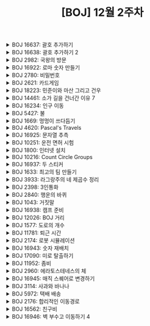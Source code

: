 ﻿---
toc: true
title:  "[BOJ] 12월 2주차"
last_modified_at:   2020-12-13
categories : PS2020
excerpt: "문제풀이"
image: "/images/baekjoon.png"
sitemap :
  changefreq : weekly
  priority : 1.0
use_math: true
---

<!-- BOJ 16637: 괄호 추가하기 -->
<details>
<summary>BOJ 16637: 괄호 추가하기</summary>
<div markdown="1">
Link : [https://www.acmicpc.net/problem/16637](https://www.acmicpc.net/problem/16637)<br>

### solution
<script src="https://gist.github.com/yooniversal/2ebc3c2c011555e20c5ccf5a77375af9.js"></script>

식의 길이가 짧기 때문에 브루트 포스로 풀 수 있다.<br>
<br>
연산자 간에 우선순위가 없다! 다만 괄호가 있을 수 있어서 이 부분만 주의해서 처리해주면 된다.<br>
괄호 안에는 숫자, 연산자를 포함해 **3개**만 들어가므로 3개중 첫 부분에만 표시했다. (`sel[i] = true`)<br>
`cal()`은 연산자에 괄호 처리가 모두 완료됐을 때 계산하는 함수이고 DFS는 괄호를 추가하는 함수이다.<br>
괄호에 묶인걸 1개의 집합이라고 할 때 식의 길이가 N이면 집합은 최대 (N-1)/2까지 생성될 수 있다.<br>
다만 이 집합들은 서로 이웃할 수 없다. (이웃할 경우 숫자 하나를 공유하므로 이웃하면 안된다)<br>
따라서 집합을 모두 넘버링했을 때 이전에 선택된게 `prev`번이라면 `prev+2`부터 선택될 수 있는 후보가 된다.<br>
DFS에서는 집합의 수가 all개가 될 때까지 `sel[i]`에 표시하도록 했다.

</div>
</details>

<!-- BOJ 16638: 괄호 추가하기 2 -->
<details>
<summary>BOJ 16638: 괄호 추가하기 2</summary>
<div markdown="1">
Link : [https://www.acmicpc.net/problem/16637](https://www.acmicpc.net/problem/16637)<br>

### solution
<script src="https://gist.github.com/yooniversal/f58f7ac39d8e302c4c937618b6c48ada.js"></script>

위에서 푼 [BOJ 16637: 괄호 추가하기](https://www.acmicpc.net/problem/16637)에서 연산자 우선순위가 추가된 버전이다.<br>
뭐 추가돼봤자 얼마나 더 복잡해지려니 했는데.. 생각한 것보다 케이스 분류를 꽤나 해야했고<br>
초기값, 구조 등을 잘못 설정해서 시간을 엄청 잡아먹었다. 거의 다 푼거 같은데 틀리는건 억울해서 계속 제출해서 맞았다.<br>
<br>
일단 괄호가 곱하기보다 우선 순위에 있기 때문에 괄호로 둘러싸인 부분을 먼저 고려해주어야 한다.<br>
그 다음은 곱하기를 고려해야 하는데, 곱하기가 오는 경우 계속 곱해야 할지도 몰라 `priority()`로 구현했다.<br>
근데 괄호와 곱하기가 섞인 다음과 같은 예에서 고려해줄 부분이 좀 더 생기게 된다.<br>
$A+(B+0)\times C (A, B, C\geq 0)$<br>
그리고 위 코드 기준이지만 곱하는 경우 `priority()`로 들어가서 식의 일부를 먼저 계산하게 되는데<br>
`cal()`로 돌아왔을 때 식의 인덱스를 올바르게 표시해주기 위해 `priority()`는 2가지 값을 반환해주도록 설정했다.<br>
첫 번째는 계산값을, 두 번째는 **인덱스를 몇 칸 건너뛰어야 하는지를** 의미한다.<br>
곱하기와 괄호가 연쇄적으로 있는 경우 두 번째 값이 커질 수 있으므로 주의해야 한다.

</div>
</details>

<!-- BOJ 2982: 국왕의 방문 -->
<details>
<summary>BOJ 2982: 국왕의 방문</summary>
<div markdown="1">
Link : [https://www.acmicpc.net/problem/2982](https://www.acmicpc.net/problem/2982)<br>

### solution
<script src="https://gist.github.com/yooniversal/60c530b767bd3765a7720aaa439c6609.js"></script>

국왕이 지나간 길을 사용한 시간을 따로 적어준 후 현재 시각과 비교해 시간을 추가할지 여부를 고려해주면 된다.<br>
처음보는 컨셉이어서 쇼킹했는데 TC만 충분히 분석해도 답을 낼 수 있었다.

</div>
</details>

<!-- BOJ 16922: 로마 숫자 만들기 -->
<details>
<summary>BOJ 16922: 로마 숫자 만들기</summary>
<div markdown="1">
Link : [https://www.acmicpc.net/problem/16922](https://www.acmicpc.net/problem/16922)<br>

### solution
<script src="https://gist.github.com/yooniversal/17fafc0fd9f7b4f9c188c38786b06d06.js"></script>

재귀로 답을 구해주면 되는데 중복되는 케이스는 커팅해줘야 TLE를 피할 수 있다.

</div>
</details>

<!-- BOJ 2780: 비밀번호 -->
<details>
<summary>BOJ 2780: 비밀번호</summary>
<div markdown="1">
Link : [https://www.acmicpc.net/problem/2780](https://www.acmicpc.net/problem/2780)<br>

### solution
<script src="https://gist.github.com/yooniversal/e96aba0bd32e868a5d8b4cba3e9224dd.js"></script>

각 숫자들로부터 인접한 숫자들로 나아가면서 길이가 N일 때 1을 반환하도록 재귀를 돌려준다.<br>
메모이제이션해서 풀어주면 된다.

</div>
</details>

<!-- BOJ 2621: 카드게임 -->
<details>
<summary>BOJ 2621: 카드게임</summary>
<div markdown="1">
Link : [https://www.acmicpc.net/problem/2621](https://www.acmicpc.net/problem/2621)<br>

### solution
<script src="https://gist.github.com/yooniversal/5a775f8415946acd869a9a9aff14761d.js"></script>

조건문 활용 문제.

</div>
</details>

<!-- BOJ 18223: 민준이와 마산 그리고 건우 -->
<details>
<summary>BOJ 18223: 민준이와 마산 그리고 건우</summary>
<div markdown="1">
Link : [https://www.acmicpc.net/problem/18223](https://www.acmicpc.net/problem/18223)<br>

### solution
<script src="https://gist.github.com/yooniversal/775859ca2bb4ce34fd0621f0da5d9fa8.js"></script>

건우가 있는 지점을 거치지 않는 V번으로의 최단 거리를 다익스트라를 통해 갱신한 후 띠로 저장해두고<br>
1 -> P -> V로 2번 다익스트라를 써서 갱신한 후 비교해서 답을 출력하면 된다.

</div>
</details>

<!-- BOJ 14461: 소가 길을 건너간 이유 7 -->
<details>
<summary>BOJ 14461: 소가 길을 건너간 이유 7</summary>
<div markdown="1">
Link : [https://www.acmicpc.net/problem/14461](https://www.acmicpc.net/problem/14461)<br>

### solution
<script src="https://gist.github.com/yooniversal/205dc742d8c54aa14857f797d16a71e4.js"></script>

각 위치에서 용량이 t인 간선을 상하좌우로 연결해준다.<br>
일반적으로 다익스트라의 결과가 반영되는 dist는 `dist[도착점]`으로 1차원 배열로 나타냈는데<br>
이 문제에서는 **길을 3번 건널 때마다 풀을 먹는 시간을 추가해야 하므로** dist를 2차원 배열로 설정했다.<br>
첫 번째 칸은 똑같이 도착점을, 두 번째 칸은 풀을 안먹고 갈 수 있는 횟수(`remain`)를 의미한다.<br>
우선순위 큐의 top의 `remain`은 매번 달라질 수 있으므로 구조체를 이용해 따로 설정해줬고<br>
시작점은 `remain`을 카운트하지 않지만 도착점에서는 `remain`을 카운트해야 하므로<br>
모든 `remain`에 대해서 도착점에서의 dist값 중 최솟값을 출력하도록 했다.<br>
<br>
확실히 다익스트라 유형 문제가 골드3 이상을 넘어가면서 머리를 써야하는 문제가 등장하는 것 같다.

</div>
</details>

<!-- BOJ 16234: 인구 이동 -->
<details>
<summary>BOJ 16234: 인구 이동</summary>
<div markdown="1">
Link : [https://www.acmicpc.net/problem/16234](https://www.acmicpc.net/problem/16234)<br>

### solution
<script src="https://gist.github.com/yooniversal/26ef3d6e3f49a6ef787c32f7c1f82126.js"></script>

구현 문제.<br>
영역 바운더리를 찾는건 DFS로 처리했다.<br>
어차피 인접한 위치(상하좌우)를 각 위치에서 조사하면서 두 영역간의 차이값이 [L, R]에 들어오는지 여부만<br>
확인해주면 되므로 벽에 해당하는 내용을 별도로 선언해줄 필요가 없었다.<br>
모든 위치에서 영역을 탐색하도록 시도하는데 영역의 범위가 1이라는건 아무 곳으로도 이동할 수가 없다는 말이므로<br>
이동할 수 있는 케이스 즉, 영역의 범위가 2 이상일 때 답을 갱신했다.

</div>
</details>

<!-- BOJ 5427: 불 -->
<details>
<summary>BOJ 5427: 불</summary>
<div markdown="1">
Link : [https://www.acmicpc.net/problem/5427](https://www.acmicpc.net/problem/5427)<br>

### solution
<script src="https://gist.github.com/yooniversal/26ef3d6e3f49a6ef787c32f7c1f82126.js"></script>

[BOJ 4179: 불!](https://www.acmicpc.net/problem/4179)과 같은 BFS 문제.<br>
설명 중 다음 내용을 주의해서 구현해야 한다.<br>
**불이 옮겨진 칸 또는 이제 불이 붙으려는 칸으로 이동할 수 없다.**

</div>
</details>

<!-- BOJ 1669: 멍멍이 쓰다듬기 -->
<details>
<summary>BOJ 1669: 멍멍이 쓰다듬기</summary>
<div markdown="1">
Link : [https://www.acmicpc.net/problem/1669](https://www.acmicpc.net/problem/1669)<br>

### solution
<script src="https://gist.github.com/yooniversal/54701588e2de5d689c2bb1019e2bd426.js"></script>

[BOJ 1011: Fly me to the Alpha Centauri](https://www.acmicpc.net/problem/1011)과 같은 문제.

</div>
</details>

<!-- BOJ 4620: Pascal's Travels -->
<details>
<summary>BOJ 4620: Pascal's Travels</summary>
<div markdown="1">
Link : [https://www.acmicpc.net/problem/4620](https://www.acmicpc.net/problem/4620)<br>

### solution
<script src="https://gist.github.com/yooniversal/0334d7f84baa65f984945a007976bf3f.js"></script>

간단한 DP 문제. 바닥에 써진 만큼 남/동쪽으로 이동할 수 있다.<br>
도착점에 도달하면 1을 반환하도록 재귀를 돌려주되 메모이제이션해서 답을 구하자.

</div>
</details>

<!-- BOJ 16925: 문자열 추측 -->
<details>
<summary>BOJ 16925: 문자열 추측</summary>
<div markdown="1">
Link : [https://www.acmicpc.net/problem/16925](https://www.acmicpc.net/problem/16925)<br>

### solution
<script src="https://gist.github.com/yooniversal/aadbe3aa4e50b5003de67427ef7388f1.js"></script>

입력으로 들어오는 문자열이 일단 접두사인지 접미사인지 모르므로 하나하나 시도해봐야 한다.<br>
단, 같은 길이의 문자열은 2개만 들어오므로 문자열 길이를 기준으로 정렬해서 쌍으로 처리했다.<br>
채워지지 않은 문자가 있다면 채워주고, 만약 일치하지 않는 문자가 있다면 다음 케이스로 이동하도록 했다.<br>
하나하나 케이스별로 시도해본다는 점에서 브루트 포스 유형으로 분류할 수 있겠다.

</div>
</details>

<!-- BOJ 10251: 운전 면허 시험 -->
<details>
<summary>BOJ 10251: 운전 면허 시험</summary>
<div markdown="1">
Link : [https://www.acmicpc.net/problem/10251](https://www.acmicpc.net/problem/10251)<br>

### solution
<script src="https://gist.github.com/yooniversal/76a6784db4348215fd9758bb12d404b1.js"></script>

DP 문젠데 평소에 풀던 문제와는 조금 달라서 놀랐다.<br>
평소에 풀던 DP 문제는 문제에서 요구하는 값을 바로 구할 수 있었는데 이 문제는 한 단계를 더 거쳐야 한다.<br>
무슨 말이냐면 이 문제에서 요구하는 답은 조건을 만족하면서 목적지에 도달하는 최단 시간을 구해야 하는데<br>
DP로 최단 시간을 바로 구하는게 아니고 **최소 연료량을 구한 후** G보다 작거나 같은 모든 최소 연료량에 대해서<br>
최단 시간을 구해야 한다. 이렇게 할 수 있는 이유가 각 도로를 거치는데 드는 시간 고정 + 총 이동 거리가 고정이어서 그런 것 같다.<br>
아마 두 가지 중에 하나라도 고정이 되지 않는다면 인자로 놓아야 한다.<br>
근데 연료량이 인자로 들어오면 메모리가 터져서 안될 것 같은데.. 풀 수 있는 방법이 또 있는지 모르겠다.<br>
<br>
`dp[x][y][k][d]` : 현재 위치가 `(x, y)`고 회전한 횟수가 `k`, 방향이 `d`(동, 서)일 때 든 최소 연료량<br>
도착점이 `(n-1, m-1)`로 고정돼 있으므로(0-based) `dp[n-1][m-1][k][d]`에서 `g`보다 큰 경우는 모두 가지치기 해주고<br>
위에서 언급한 것처럼 모든 후보에 대해서 최단 시간을 구해주면 된다.

</div>
</details>

<!-- BOJ 1800: 인터넷 설치 -->
<details>
<summary>BOJ 1800: 인터넷 설치</summary>
<div markdown="1">
Link : [https://www.acmicpc.net/problem/1800](https://www.acmicpc.net/problem/1800)<br>

### solution
<script src="https://gist.github.com/yooniversal/14ca8e8e11b81a9c11e1b166c2786bce.js"></script>

**다익스트라** 문제다.<br>
요구하는 조건이 조금 특이하다. N번까지 도달하는 경로 중 K+1번째로 비싼 비용의 최솟값을 구해야 한다.<br>
비용을 K번 무시할 수 있다는 특징때문에 `dist`를 다음과 같이 정의했다.<br>
`dist[i][k]` : i번까지 도달하는데 드는 비용을 k번 무시했을 때 최대 비용<br>
<br>
`remain` 변수는 말그대로 무시할 수 있는 잔여 횟수를 의미한다.<br>
다익스트라의 성격을 그대로 가져가는데, 함수에 다음 부분을 추가해야 한다.<br>
```cpp
if (remain > 0 && dist[next.first][remain-1] > distance) {
	dist[next.first][remain - 1] = distance;
	pq.push({ next.first, distance, remain - 1 });
}
```

</div>
</details>

<!-- BOJ 10216: Count Circle Groups -->
<details>
<summary>BOJ 10216: Count Circle Groups</summary>
<div markdown="1">
Link : [https://www.acmicpc.net/problem/10216](https://www.acmicpc.net/problem/10216)<br>

### solution
<script src="https://gist.github.com/yooniversal/f8244c0129c7d2c77de72d3f72e6a567.js"></script>

**Union-Find** 알고리즘으로 풀었다.<br>
제목이 Circle Groups니까 서로 닿거나 겹치는지 여부는 점과 점 사이의 거리와 두 반지름을 더한걸 가지고 비교하면 되고<br>
1부터 N까지 돌면서 스스로가 집합의 번호와 같은 것(부모)의 개수를 출력하면 된다.

</div>
</details>

<!-- BOJ 16937: 두 스티커 -->
<details>
<summary>BOJ 16937: 두 스티커</summary>
<div markdown="1">
Link : [https://www.acmicpc.net/problem/16937](https://www.acmicpc.net/problem/16937)<br>

### solution
<script src="https://gist.github.com/yooniversal/d3b08976c26a7a3ee1c29756d6a9a589.js"></script>

브루트 포스 문제.<br>
처음에도 그렇고 풀고나서도 그렇고 이 문제가 실버 5인게 놀라웠다.<br>
처음에 문제 설명만 대강 읽고 달려들었는데 스티커를 2개만 붙여도 된다는 사실을 뒤늦게 알고나서 허무함을 느꼈지만<br>
그렇다고 하더라도 스티커를 90도 회전할 수 있다는 점, 두 스티커를 서로 반대쪽 대각선에 붙이는게 더 빠르다는 점<br>
이 2가지를 갖추지 못했다면 풀기 어려웠을걸로 생각된다. (처음에 후자를 고려하지 않아 TLE를 받았다)<br>
범위가 크지 않아서 처음에 붙이는 스티커를 (0, 0)에 고정해놓고 붙여지는 영역을 모두 `visited`에 표시했는데<br>
사실 이 방법은 굉장히(!!) 비효율적이다. 첫 스티커의 시작점, 두 번째 스티커의 시작점이 고정돼 있어서<br>
어떻게 수식으로 서로 겹치지 않도록 수식으로 처리할 수 있겠지만 귀찮아서 일일이 때려박았다.<br>
<br>
처음에 여러 스티커를 한 번에 붙여야 하는 줄 알고 함수를 만들어서 재귀를 돌릴 생각이었는데<br>
2장만 붙여도 되니 굳이 함수로 구현할 필요는 없어보인다. 코드만 좀 복잡해졌다.

</div>
</details>

<!-- BOJ 1633: 최고의 팀 만들기 -->
<details>
<summary>BOJ 1633: 최고의 팀 만들기</summary>
<div markdown="1">
Link : [https://www.acmicpc.net/problem/1633](https://www.acmicpc.net/problem/1633)<br>

### solution
<script src="https://gist.github.com/yooniversal/e741b33b68fcc37b6bbf8c99da19fc89.js"></script>

DP 문제.<br>
팀을 안고르거나, 흑팀을 고르거나, 백팀을 고르는 경우 3가지를 메모이제이션해서 답을 구해주자.

</div>
</details>

<!-- BOJ 3933: 라그랑주의 네 제곱수 정리 -->
<details>
<summary>BOJ 3933: 라그랑주의 네 제곱수 정리</summary>
<div markdown="1">
Link : [https://www.acmicpc.net/problem/3933](https://www.acmicpc.net/problem/3933)<br>

### solution
<script src="https://gist.github.com/yooniversal/21d9460ab80a29e91269d77ab63e1fba.js"></script>

DP 또는 브루트 포스로 풀 수 있다. 위 코드는 DP 풀이.<br>
`dp[i][j][k]` : 더해온 제곱수 중 최댓값이 j일 때 j보다 작거나 같은 값을 제곱해 최대 k번 더했을 때 i가 되는 횟수<br>
~~DP가 원래 그렇지만~~ 값과 값 사이의 관계를 잘 떠올린다면 이 문제의 경우 점화식은 쉽게 찾을 수 있다.

</div>
</details>

<!-- BOJ 2398: 3인통화 -->
<details>
<summary>BOJ 2398: 3인통화</summary>
<div markdown="1">
Link : [https://www.acmicpc.net/problem/2398](https://www.acmicpc.net/problem/2398)<br>

### solution
<script src="https://gist.github.com/yooniversal/edcb0ea486b7079c76d74222aaeaaea7.js"></script>

마지막으로 입력받는 위치인 세 곳을 `s1`, `s2`, `s3`이라 하면<br>
`s1`, `s2`, `s3에서` 다익스트라를 돌리고 모든 점에 데해서 세 곳에서의 최단 거리 합이 최소인 지점을 찾는다.<br>
그럼 그 지점으로부터 각 시작 지점으로 경로를 역추적하면 된다.

</div>
</details>

<!-- BOJ 2840: 행운의 바퀴 -->
<details>
<summary>BOJ 2840: 행운의 바퀴</summary>
<div markdown="1">
Link : [https://www.acmicpc.net/problem/2840](https://www.acmicpc.net/problem/2840)<br>

### solution
<script src="https://gist.github.com/yooniversal/7017802967fbdd3a1eb81902e29a52f4.js"></script>

놓치기 쉬운 예외가 존재하는 구현 문제. ~~나는 구현 문제가 싫다~~<br>
처음에 빈 칸은 모두 '?'을 채우고 시작하는데 나중에 중복되는 문자가 있는지 체크할 때 '?'는 예외 처리 해줘야한다.<br>
또, 돌렸는데 이미 문자가 등록된 칸인 경우 **입력받은 문자와 같을 수 있다**.

</div>
</details>

<!-- BOJ 1043: 거짓말 -->
<details>
<summary>BOJ 1043: 거짓말</summary>
<div markdown="1">
Link : [https://www.acmicpc.net/problem/1043](https://www.acmicpc.net/problem/1043)<br>

### solution
<script src="https://gist.github.com/yooniversal/5914e2d1d89381eadafeba43576b386f.js"></script>

**Union-Find** 알고리즘으로 풀었다.<br>
진실을 아는 집합을 사전에 만들어놓고 입력받는 사람들을 묶어놓는다.<br>
이후 M개의 집합에 대해 속한 사람들을 서로 같은 집합으로 묶는다.<br>
만약 그 사람들 중 진실을 아는 사람이 단 한 명만 있더라도 진실을 아는 집합으로 묶이게 된다.<br>
때문에 순차적으로 집합을 탐색하면서 진실을 아는 집합에 속해있는지 여부를 확인하면 된다.<br>
모두 진실을 아는 집합에 속해있지 않은 사람들로 구성된 집합이라면 답을 갱신해주면 되겠다.

</div>
</details>

<!-- BOJ 16938: 캠프 준비 -->
<details>
<summary>BOJ 16938: 캠프 준비</summary>
<div markdown="1">
Link : [https://www.acmicpc.net/problem/16938](https://www.acmicpc.net/problem/16938)<br>

### solution
<script src="https://gist.github.com/yooniversal/6bcb6a74b43b282af4b0998147f3b47b.js"></script>

브루트 포스 문제.<br>
조건에 맞는 경우의 수를 세야하는 문젠데 딱히 커팅이 필요하지도 않아서 어렵지 않다.<br>
설명에 충실하게 기저 사례를 처리하고 나머지는 재귀를 돌려주자.

</div>
</details>

<!-- BOJ 12026: BOJ 거리 -->
<details>
<summary>BOJ 12026: BOJ 거리</summary>
<div markdown="1">
Link : [https://www.acmicpc.net/problem/12026](https://www.acmicpc.net/problem/12026)<br>

### solution
<script src="https://gist.github.com/yooniversal/6155a46405a350e1a427354d27bf7361.js"></script>

DP 문제.<br>
현재 위치 다음에 있는 문자들 중에 다음으로 와야 할 문자가 있는지 탐색하면서 진행한다.<br>
시간 복잡도는 $O(n^2)$

</div>
</details>

<!-- BOJ 1577: 도로의 개수 -->
<details>
<summary>BOJ 1577: 도로의 개수</summary>
<div markdown="1">
Link : [https://www.acmicpc.net/problem/1577](https://www.acmicpc.net/problem/1577)<br>

### solution
<script src="https://gist.github.com/yooniversal/65bc89b26962cd2bbc6c46fea3506fb0.js"></script>

DP 문제.<br>
메모리 상한이 16MB밖에 안된다는게 이 문제의 특징인 것 같다. 처음에 이 부분을 간과해서 틀렸다.<br>
막힌 도로의 길이가 항상 1인점 + 도착점까지 무조건 최단 거리로 가야 한다는 점 때문에<br>
막힌 도로의 정보를 좌표와 방향만으로 표시할 수 있다. (`ban[x][y][dir]`)<br>
이외 로직은 일반적인 DP문제와 같다.

</div>
</details>

<!-- BOJ 11781: 퇴근 시간 -->
<details>
<summary>BOJ 11781: 퇴근 시간</summary>
<div markdown="1">
Link : [https://www.acmicpc.net/problem/11781](https://www.acmicpc.net/problem/11781)<br>

### solution
<script src="https://gist.github.com/yooniversal/b552b43494dd5d7d3d411de769f09577.js"></script>

최근 들어서 많이 제출하고 겨우 맞은 문제는 이게 처음이다. 어떻게 9번이나 틀렸을까.<br>
다익스트라로 풀어야 하고, 퇴근 시간의 시작과 끝 그리고 도로의 길이의 상한이 10억이므로<br>
오버플로우를 피하기 위해 long long을 사용해줘야 한다. 당연히 초기화 값도 충분히 커야한다.<br>
부동소수점 오차도 고려해줘야 하고.. 결정적으로 **다익스트라 함수 내의 조건문**을 잘 정해줘야 한다.<br>
당연한거 아닌가? 싶을텐데 당연한건 맞지만(..) 고려해줘야 하는 케이스가 좀 돼서 머리가 조금 아프다.<br>
현재 시각이 퇴근 시간보다 앞에 있는지, 속해 있는지 그리고 퇴근 시간이 지난 뒤인지 크게 3가지로 나눠야 하고<br>
또 각각 케이스에서 도로의 길이가 얼마나 짧은지, 긴지를 모르기 때문에 또 케이스를 나눠줘야 한다.

</div>
</details>

<!-- BOJ 2174: 로봇 시뮬레이션 -->
<details>
<summary>BOJ 2174: 로봇 시뮬레이션</summary>
<div markdown="1">
Link : [https://www.acmicpc.net/problem/2174](https://www.acmicpc.net/problem/2174)<br>

### solution
<script src="https://gist.github.com/yooniversal/0235f0dfc11527bea56a2aab6be504be.js"></script>

제목 그대로 구현 문제다. 난이도가 높진 않은데 습관때문에 좀 틀릴 수도 있는 함정이 있다.<br>
1. 맵의 가로, 세로 그리고 좌표 x, y에 대한 입력 설명을 잘 읽자. x는 세로가 아니다.
2. 문제 설명에 다음과 같은 문구가 있다. 방향 설정에 꼭! 주의하자.
<br>
`x좌표는 왼쪽부터, y좌표는 아래쪽부터 순서가 매겨진다.`

</div>
</details>

<!-- BOJ 16943: 숫자 재배치 -->
<details>
<summary>BOJ 16943: 숫자 재배치</summary>
<div markdown="1">
Link : [https://www.acmicpc.net/problem/16943](https://www.acmicpc.net/problem/16943)<br>

### solution
<script src="https://gist.github.com/yooniversal/c3f4c9dad818d33fae45cda1ee1fec6f.js"></script>

a를 string으로 입력받고 순열을 돌리면서 b보다 작거나 같은 수 중 최댓값을 취한다.

</div>
</details>

<!-- BOJ 17090: 미로 탈출하기 -->
<details>
<summary>BOJ 17090: 미로 탈출하기</summary>
<div markdown="1">
Link : [https://www.acmicpc.net/problem/17090](https://www.acmicpc.net/problem/17090)<br>

### solution
<script src="https://gist.github.com/yooniversal/fb566ffe811eb4e7eba64d26b8871924.js"></script>

DP로 풀었다.<br>
맵에 방향값을 표시해주고 맵 밖으로 나가는 경우를 1로, 아니면 0으로 처리될 수 있도록 설정해주자.

</div>
</details>

<!-- BOJ 11952: 좀비 -->
<details>
<summary>BOJ 11952: 좀비</summary>
<div markdown="1">
Link : [https://www.acmicpc.net/problem/11952](https://www.acmicpc.net/problem/11952)<br>

### solution
<script src="https://gist.github.com/yooniversal/c1495be9c4e06c7f5851ed9eda81fab8.js"></script>

BFS + 다익스트라 문제.<br>
감염된 도시에서 위험한 도시를 찾아내기 위해 BFS로 처리해주는데, 몇 번이나 더 나아갈 수 있는지를 기록해줘야 한다.<br>
이렇게 기록된 값은 다음 큐에서 남은 횟수와 비교해서 더 이상 처리할 수 없을 경우 제외해줘야 시간/메모리 측면에서<br>
효율적으로 처리할 수 있기 때문이다.<br>
위 코드에서는 이 부분에 해당한다. `if (cnt < 0 || warn[cur] >= cnt) continue;`<br>
<br>
숙박비의 상한이 크므로 int말고 long long을 쓰자.

</div>
</details>

<!-- BOJ 2960: 에라토스테네스의 체 -->
<details>
<summary>BOJ 2960: 에라토스테네스의 체</summary>
<div markdown="1">
Link : [https://www.acmicpc.net/problem/2960](https://www.acmicpc.net/problem/2960)<br>

### solution
<script src="https://gist.github.com/yooniversal/9f8bdbcaa6fb000391fe1cc0c334e2f2.js"></script>

에라토스테네스의 체 변형 문제.

</div>
</details>

<!-- BOJ 16945: 매직 스퀘어로 변경하기 -->
<details>
<summary>BOJ 16945: 매직 스퀘어로 변경하기</summary>
<div markdown="1">
Link : [https://www.acmicpc.net/problem/16945](https://www.acmicpc.net/problem/16945)<br>

### solution
<script src="https://gist.github.com/yooniversal/140e5364af1a1ca23a7f70cde478bb5a.js"></script>

브루트포스로 풀면 된다. 틱택토 구현하는 것과 비슷한 느낌..

</div>
</details>

<!-- BOJ 3114: 사과와 바나나 -->
<details>
<summary>BOJ 3114: 사과와 바나나</summary>
<div markdown="1">
Link : [https://www.acmicpc.net/problem/3114](https://www.acmicpc.net/problem/3114)<br>

### solution
<script src="https://gist.github.com/yooniversal/7b5689ced1e9a2142370b39028e3a455.js"></script>

DP 문제.<br>
경계선을 기준으로 위 아래에서 각각 원하는 값만 취해와야 한다. 가령, 아래는 A값을, 위에는 B값을 가져와야 한다.<br>
일일이 구한다면 당연히 시간 초과를 피할 수 없다. 하지만 각 위치에 있는 값은 정해져 있으므로 누적합으로 처리하면 편리하다.<br>
위 코드에서 `a`와 `pSum`은 각 인덱스가 행/열/A, B를 의미하고 `a`는 각 위치에 있는 값을, `pSum`은 누적합을 나타낸다.<br>
<br>
이동하는 방향은 총 3가지다.<br>
처음엔 오른쪽, 오른쪽 대각선으로 이동할 때만 값을 더해주면 되겠다고 생각했는데 TC도 통과하질 못했다.<br>
왜 그런가 하니 아래로 이동할 경우 아무 값도 더해주질 않으면 위아래로 이어지는 경계선을 제외한 값들을<br>
온전히 얻을 수 없다. 열이 증가하는 방향일 때만 갱신되므로 경계선을 포함하는 위치의 값도 더해주게 된다.<br>
그래서 `(x-1, y) -> (x, y)`로 왔을 경우 `prev`를 1로, 아니면 0으로 처리하도록 인자를 추가했고,<br>
**아래로 이동할 경우** 위에 있는 값(`pSum[x-1][y][1]`)을 더하도록 해줬다.<br>
또, **아래로 이동해 온 경우(`prev = 1`) 그리고 열이 증가하는 방향으로 움직일 때** 아래 있는 값(`pSum[x+1][y][0]`)을<br>
더하도록 처리해줬다. 그래야 경계선을 제외한 같은 열의 원소들을 깔끔하게 처리할 수 있게 된다.<br>
<br>
어떻게 처리해야할지는 금방 떠올릴 수 있었는데 반례를 빠르게 처리하지 못해서<br>
그리고 삼항 연산자로 값을 더하는 부분 때문에 (문법 문제로 보이지만) 시간을 많이 잡아먹었다. 안타깝다.

</div>
</details>

<!-- BOJ 5972: 택배 배송 -->
<details>
<summary>BOJ 5972: 택배 배송</summary>
<div markdown="1">
Link : [https://www.acmicpc.net/problem/5972](https://www.acmicpc.net/problem/5972)<br>

### solution
<script src="https://gist.github.com/yooniversal/6fe14faf705cd005e434ceb978211c30.js"></script>

**다익스트라**를 돌려주자.

</div>
</details>

<!-- BOJ 2176: 합리적인 이동경로 -->
<details>
<summary>BOJ 2176: 합리적인 이동경로</summary>
<div markdown="1">
Link : [https://www.acmicpc.net/problem/2176](https://www.acmicpc.net/problem/2176)<br>

### solution
<script src="https://gist.github.com/yooniversal/e3d00241ee3c7f46b93eff2b959770af.js"></script>

**다익스트라 + DP** 문제.<br>
합리적인 이동경로가 뭔지 모르겠다면 [이 글](https://www.acmicpc.net/board/view/9095)을 참고하자.<br>
<br>
2번 정점이 도착점으로 고정돼 있으므로 2번에서 다익스트라를 돌려주자.<br>
그럼 모든 점으로의 최단 거리를 구할 수 있는데, 1번 시작점으로부터 도착점까지 가는 경로 중<br>
*합리적인 이동경로*에 해당되는 케이스에 대해서만 재귀를 돌려주자. 메모이제이션해서 답을 구하면 끝이다.

</div>
</details>

<!-- BOJ 16562: 친구비 -->
<details>
<summary>BOJ 16562: 친구비</summary>
<div markdown="1">
Link : [https://www.acmicpc.net/problem/16562](https://www.acmicpc.net/problem/16562)<br>

### solution
<script src="https://gist.github.com/yooniversal/937e6c868a65aef8d8b74492210965b5.js"></script>

**Union-Find** 문제.<br>
1. 서로 친구인 학생들을 집합으로 묶어준다.
2. 집합별로 최소 비용을 cost[i]에 기록한다.
3. 집합별 비용을 sum에 모두 더해주고, k보다 크면 Oh no를, 아니면 sum을 출력한다.

</div>
</details>

<!-- BOJ 16946: 벽 부수고 이동하기 4 -->
<details>
<summary>BOJ 16946: 벽 부수고 이동하기 4</summary>
<div markdown="1">
Link : [https://www.acmicpc.net/problem/16946](https://www.acmicpc.net/problem/16946)<br>

### solution
<script src="https://gist.github.com/yooniversal/16198d6c1dc066f94af9c8dacf91dbd1.js"></script>

**Union-Find** 문제.<br>
모든 빈 칸들을 인접한 빈 칸들과 같은 집합으로 묶어주고, 집합별 원소의 개수를 구한다.<br>
그럼 벽이 있는 칸들에 대해서 현재 위치를 포함한 인접한 빈 칸들의 집합별 원소의 개수를 카운트 해준다.<br>
단, 인접한 빈 칸들이 서로 같은 집합일 수 있다. 이 경우 한 번만 카운트 되도록 처리해준다.<br>
각각 이동할 수 있는 칸을 무조건 10으로 나눈 나머지로 출력해야 한다. (문제 설명 참고)

</div>
</details>

<script src="https://utteranc.es/client.js"
        repo="yooniversal/blog-comments"
        issue-term="pathname"
        theme="github-light"
        crossorigin="anonymous"
        async>
</script>
